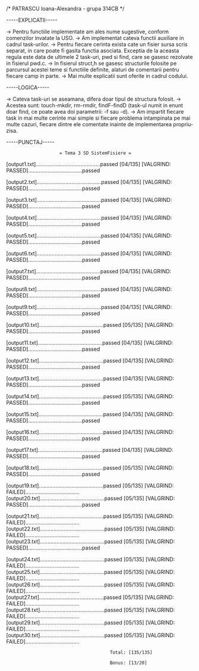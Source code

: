 /* PATRASCU Ioana-Alexandra - grupa 314CB */

-----EXPLICATII-----

-> Pentru functiile implementate am ales nume sugestive, conform comenzilor invatate la USO.
-> Am implementat cateva functii auxiliare in cadrul task-urilor.
-> Pentru fiecare cerinta exista cate un fisier sursa scris separat, in care poate fi gasita functia asociata. Exceptia de la aceasta regula este data de ultimele 2 task-uri, pwd si find, care se gasesc rezolvate in fisierul pwd.c.
-> In fisierul struct,h se gasesc structurile folosite pe parcursul acestei teme si functiile definite, alaturi de comentarii pentru fiecare camp in parte.
-> Mai multe explicatii sunt oferite in cadrul codului.

-----LOGICA-----

-> Cateva task-uri se aseamana, difera doar tipul de structura folosit.
-> Acestea sunt: touch-mkdir, rm-rmdir, findF-findD (task-ul numit in enunt doar find, ce poate avea doi parametrii: -f sau -d).
-> Am impartit fiecare task in mai multe cerinte mai simple si fiecare problema intampinata pe mai multe cazuri, fiecare dintre ele comentate inainte de implementarea propriu-zisa.


-----PUNCTAJ-----

                        = Tema 3 SD SistemFisiere =

[output1.txt]...........................................passed  [04/135]
[VALGRIND: PASSED]....................................passed

[output2.txt]...........................................passed  [04/135]
[VALGRIND: PASSED]....................................passed

[output3.txt]...........................................passed  [04/135]
[VALGRIND: PASSED]....................................passed

[output4.txt]...........................................passed  [04/135]
[VALGRIND: PASSED]....................................passed

[output5.txt]...........................................passed  [04/135]
[VALGRIND: PASSED]....................................passed

[output6.txt]...........................................passed  [04/135]
[VALGRIND: PASSED]....................................passed

[output7.txt]...........................................passed  [04/135]
[VALGRIND: PASSED]....................................passed

[output8.txt]...........................................passed  [04/135]
[VALGRIND: PASSED]....................................passed

[output9.txt]...........................................passed  [04/135]
[VALGRIND: PASSED]....................................passed

[output10.txt]...........................................passed  [05/135]
[VALGRIND: PASSED]....................................passed

[output11.txt]...........................................passed  [04/135]
[VALGRIND: PASSED]....................................passed

[output12.txt]...........................................passed  [04/135]
[VALGRIND: PASSED]....................................passed

[output13.txt]...........................................passed  [04/135]
[VALGRIND: PASSED]....................................passed

[output14.txt]...........................................passed  [05/135]
[VALGRIND: PASSED]....................................passed

[output15.txt]...........................................passed  [04/135]
[VALGRIND: PASSED]....................................passed

[output16.txt]...........................................passed  [04/135]
[VALGRIND: PASSED]....................................passed

[output17.txt]...........................................passed  [04/135]
[VALGRIND: PASSED]....................................passed

[output18.txt]...........................................passed  [05/135]
[VALGRIND: PASSED]....................................passed

[output19.txt]...........................................passed  [05/135]
[VALGRIND: FAILED]....................................
[output20.txt]...........................................passed  [05/135]
[VALGRIND: PASSED]....................................passed

[output21.txt]...........................................passed  [05/135]
[VALGRIND: FAILED]....................................
[output22.txt]...........................................passed  [05/135]
[VALGRIND: FAILED]....................................
[output23.txt]...........................................passed  [05/135]
[VALGRIND: PASSED]....................................passed

[output24.txt]...........................................passed  [05/135]
[VALGRIND: FAILED]....................................
[output25.txt]...........................................passed  [05/135]
[VALGRIND: FAILED]....................................
[output26.txt]...........................................passed  [05/135]
[VALGRIND: FAILED]....................................
[output27.txt]...........................................passed  [05/135]
[VALGRIND: FAILED]....................................
[output28.txt]...........................................passed  [05/135]
[VALGRIND: FAILED]....................................
[output29.txt]...........................................passed  [05/135]
[VALGRIND: FAILED]....................................
[output30.txt]...........................................passed  [05/135]
[VALGRIND: FAILED]....................................

                                           Total: [135/135]

                                           Bonus: [13/20]